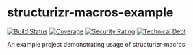 # structurizr-macros-example

[![Build Status](https://travis-ci.org/sapientpants/structurizr-macros-example.svg?branch=master)](https://travis-ci.org/sapientpants/structurizr-macros-example)
[![Coverage](https://sonarcloud.io/api/project_badges/measure?project=structurizr-macros&metric=coverage)](https://sonarcloud.io/dashboard?id=structurizr-macros)
[![Security Rating](https://sonarcloud.io/api/project_badges/measure?project=structurizr-macros&metric=security_rating)](https://sonarcloud.io/dashboard?id=structurizr-macros)
[![Technical Debt](https://sonarcloud.io/api/project_badges/measure?project=structurizr-macros&metric=sqale_index)](https://sonarcloud.io/dashboard?id=structurizr-macros)

An example project demonstrating usage of structurizr-macros
